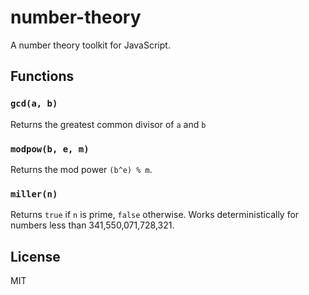 # number-theory

A number theory toolkit for JavaScript.

## Functions

### `gcd(a, b)`
Returns the greatest common divisor of `a` and `b`

### `modpow(b, e, m)`
Returns the mod power `(b^e) % m`.

### `miller(n)`
Returns `true` if `n` is prime, `false` otherwise. Works deterministically
for numbers less than 341,550,071,728,321.

## License
MIT
